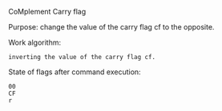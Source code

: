CoMplement Carry flag

Purpose: change the value of the carry flag cf to the opposite.

Work algorithm:

	inverting the value of the carry flag cf.

State of flags after command execution:

	00
	CF
	r

